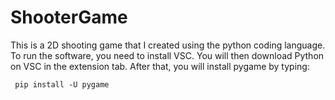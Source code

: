 # ShooterGame
This is a 2D shooting game that I created using the python coding language.
To run the software, you need to install VSC. You will then download Python on VSC in the extension tab. After that, you will install pygame by typing:

``` pip install -U pygame```
